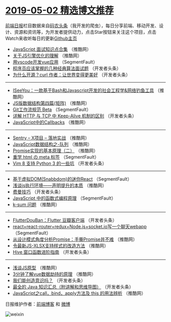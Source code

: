 # [2019-05-02 精选博文推荐](http://hao.caibaojian.com/date/2019/05/02)

[前端日报](http://caibaojian.com/c/news)栏目数据来自[码农头条](http://hao.caibaojian.com/)（我开发的爬虫），每日分享前端、移动开发、设计、资源和资讯等，为开发者提供动力，点击Star按钮来关注这个项目，点击Watch来收听每日的更新[Github主页](https://github.com/kujian/frontendDaily)
* [JavaScript 面试知识点合集](http://hao.caibaojian.com/109753.html) （推酷网）
* [关于JS引擎优化的理解](http://hao.caibaojian.com/109750.html) （推酷网）
* [用vscode开发vue应用](http://hao.caibaojian.com/109758.html) （SegmentFault）
* [程序员应该掌握的几种经典算法面试题](http://hao.caibaojian.com/109757.html) （开发者头条）
* [为什么开源？curl 作者：让世界变得更美好](http://hao.caibaojian.com/109685.html) （开发者头条）

***
* [ISeeYou：一款基于Bash和Javascript开发的社会工程学&amp;网络钓鱼工具](http://hao.caibaojian.com/109751.html) （推酷网）
* [JS版数据结构第四篇(矩阵)](http://hao.caibaojian.com/109699.html) （推酷网）
* [Git工作流规范 Beta](http://hao.caibaojian.com/109666.html) （SegmentFault）
* [详解 HTTP 与 TCP 中 Keep-Alive 机制的区别](http://hao.caibaojian.com/109667.html) （开发者头条）
* [JavaScript中的Callbacks](http://hao.caibaojian.com/109759.html) （推酷网）

***
* [Sentry &#8211; X项目 &#8211; 落地实战](http://hao.caibaojian.com/109717.html) （推酷网）
* [JavaScript数据结构之-队列](http://hao.caibaojian.com/109707.html) （推酷网）
* [Promise实现的基本原理（二）](http://hao.caibaojian.com/109748.html) （推酷网）
* [重学 html の meta 标签](http://hao.caibaojian.com/109663.html) （SegmentFault）
* [Vim 8 支持 Python 3 的一些坑](http://hao.caibaojian.com/109674.html) （开发者头条）

***
* [基于虚拟DOM(Snabbdom)的迷你React](http://hao.caibaojian.com/109664.html) （SegmentFault）
* [浅谈js执行环境——声明提升的本质](http://hao.caibaojian.com/109709.html) （推酷网）
* [费曼技巧](http://hao.caibaojian.com/109675.html) （开发者头条）
* [JavaScript 中的函数式编程原理](http://hao.caibaojian.com/109665.html) （SegmentFault）
* [k-sum 问题](http://hao.caibaojian.com/109710.html) （推酷网）

***
* [FlutterDouBan：Flutter 豆瓣客户端](http://hao.caibaojian.com/109676.html) （开发者头条）
* [react+react-router+redux+Node.js+socket.io写一个聊天webapp](http://hao.caibaojian.com/109752.html) （SegmentFault）
* [从设计模式角度分析Promise：手撕Promise并不难](http://hao.caibaojian.com/109700.html) （推酷网）
* [令最新JS-XLSX支持样式的改造方法](http://hao.caibaojian.com/109711.html) （推酷网）
* [Hive 窗口函数进阶指南](http://hao.caibaojian.com/109677.html) （开发者头条）

***
* [浅谈JS原型](http://hao.caibaojian.com/109701.html) （推酷网）
* [3分钟了解vue数据劫持的原理](http://hao.caibaojian.com/109712.html) （推酷网）
* [我们能创造意识吗？](http://hao.caibaojian.com/109678.html) （开发者头条）
* [最全的 Java 知识汇总（附讲解和思维导图）](http://hao.caibaojian.com/109754.html) （开发者头条）
* [JavaScript之call，bind，apply方法及 this 的用法辨析](http://hao.caibaojian.com/109702.html) （推酷网）

日报维护作者：[前端博客](http://caibaojian.com/) 和 [微博](http://caibaojian.com/go/weibo)

![weixin](https://user-images.githubusercontent.com/3055447/38468989-651132ac-3b80-11e8-8e6b-15122322a9d7.png)